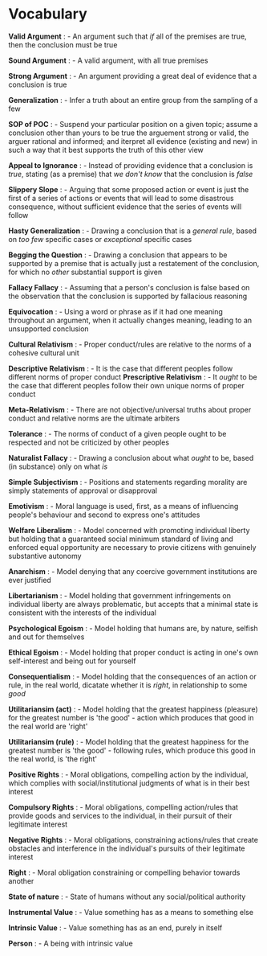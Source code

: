# Vocabulary
__Valid Argument__ :
	- An argument such that _if_ all of the premises are true, then the conclusion must be true

__Sound Argument__ :
	- A valid argument, with all true premises

__Strong Argument__ :
	- An argument providing a great deal of evidence that a conclusion is true

__Generalization__ :
	- Infer a truth about an entire group from the sampling of a few

__SOP of POC__ :
	- Suspend your particular position on a given topic; assume a conclusion other than yours to be true the arguement strong or valid, the arguer rational and informed; and iterpret all evidence (existing and new) in such a way that it best supports the truth of this other view

__Appeal to Ignorance__ :
	- Instead of providing evidence that a conclusion is _true_, stating (as a premise) that _we don't know_ that the conclusion is _false_

__Slippery Slope__ :
	- Arguing that some proposed action or event is just the first of a series of actions or events that will lead to some disastrous consequence, without sufficient evidence that the series of events will follow

__Hasty Generalization__ : 
	- Drawing a conclusion that is a _general rule_, based on _too few_ specific cases or _exceptional_ specific cases

__Begging the Question__ :
	- Drawing a conclusion that appears to be supported by a premise that is actually just a restatement of the conclusion, for which no _other_ substantial support is given

__Fallacy Fallacy__ : 
	- Assuming that a person's conclusion is false based on the observation that the conclusion is supported by fallacious reasoning

__Equivocation__ : 
	- Using a word or phrase as if it had one meaning throughout an argument, when it actually changes meaning, leading to an unsupported conclusion

__Cultural Relativism__ :
	- Proper conduct/rules are relative to the norms of a cohesive cultural unit

__Descriptive Relativism__ :
	- It is the case that different peoples follow different norms of proper conduct
__Prescriptive Relativism__ :
	- It _ought_ to be the case that different peoples follow their own unique norms of proper conduct

__Meta-Relativism__ :
	- There are not objective/universal truths about proper conduct and relative norms are the ultimate arbiters

__Tolerance__ :
	- The norms of conduct of a given people ought to be respected and not be criticized by other peoples

__Naturalist Fallacy__ :
	- Drawing a conclusion about what _ought_ to be, based (in substance) only on what _is_

__Simple Subjectivism__ :
	- Positions and statements regarding morality are simply statements of approval or disapproval

__Emotivism__ :
	- Moral language is used, first, as a means of influencing people's behaviour and second to express one's attitudes

__Welfare Liberalism__ :
	- Model concerned with promoting individual liberty but holding that a guaranteed social minimum standard of living and enforced equal opportunity are necessary to provie citizens with genuinely substantive autonomy

__Anarchism__ :
	- Model denying that any coercive government institutions are ever justified

__Libertarianism__ :
	- Model holding that government infringements on individual liberty are always problematic, but accepts that a minimal state is consistent with the interests of the individual

__Psychological Egoism__ :
	- Model holding that humans are, by nature, selfish and out for themselves

__Ethical Egoism__ :
	- Model holding that proper conduct is acting in one's own self-interest and being out for yourself

__Consequentialism__ :
	- Model holding that the consequences of an action or rule, in the real world, dicatate whether it is _right_, in relationship to some _good_

__Utilitariansim (act)__ :
	- Model holding that the greatest happiness (pleasure) for the greatest number is 'the good' - action which produces that good in the real world are 'right'

__Utilitariansim (rule)__ :
	- Model holding that the greatest happiness for the greatest number is 'the good' - following rules, which produce this good in the real world, is 'the right'

__Positive Rights__ :
	- Moral obligations, compelling action by the individual, which complies with social/institutional judgments of what is in their best interest

__Compulsory Rights__ :
	- Moral obligations, compelling action/rules that provide goods and services to the individual, in their pursuit of their legitimate interest

__Negative Rights__ :
	- Moral obligations, constraining actions/rules that create obstacles and interference in the individual's pursuits of their legitimate interest

__Right__ :
	- Moral obligation constraining or compelling behavior towards another

__State of nature__ :
	- State of humans without any social/political authority

__Instrumental Value__ :
	- Value something has as a means to something else

__Intrinsic Value__ :
	- Value something has as an end, purely in itself

__Person__ :
	- A being with intrinsic value
